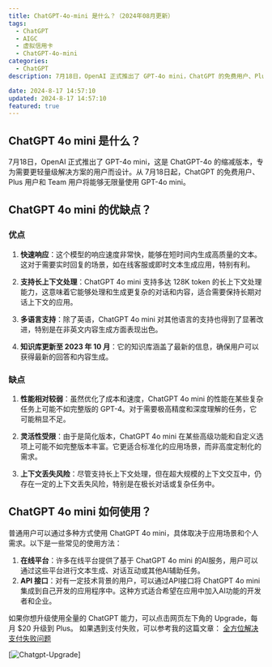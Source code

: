 ```yaml
---
title: ChatGPT-4o-mini 是什么？（2024年08月更新）
tags:
  - ChatGPT
  - AIGC
  - 虚拟信用卡
  - ChatGPT-4o-mini
categories:
  - ChatGPT
description: 7月18日，OpenAI 正式推出了 GPT-4o mini，ChatGPT 的免费用户、Plus 用户和 Team 用户将能够无限量使用 GPT-4o mini。

date: 2024-8-17 14:57:10
updated: 2024-8-17 14:57:10
featured: true
---
```


## ChatGPT 4o mini 是什么？

7月18日，OpenAI 正式推出了 GPT-4o mini，这是 ChatGPT-4o 的缩减版本，专为需要更轻量级解决方案的用户而设计。从 7月18日起，ChatGPT 的免费用户、Plus 用户和 Team 用户将能够无限量使用 GPT-4o mini。

<!-- more -->

## ChatGPT 4o mini 的优缺点？

### 优点

1. **快速响应**：这个模型的响应速度非常快，能够在短时间内生成高质量的文本。这对于需要实时回复的场景，如在线客服或即时文本生成应用，特别有利。
    
2. **支持长上下文处理**：ChatGPT 4o mini 支持多达 128K token 的长上下文处理能力，这意味着它能够处理和生成更复杂的对话和内容，适合需要保持长期对话上下文的应用。
    
3. **多语言支持**：除了英语，ChatGPT 4o mini 对其他语言的支持也得到了显著改进，特别是在非英文内容生成方面表现出色。
    
4. **知识库更新至 2023 年 10 月**：它的知识库涵盖了最新的信息，确保用户可以获得最新的回答和内容生成。
    

### 缺点

1. **性能相对较弱**：虽然优化了成本和速度，ChatGPT 4o mini 的性能在某些复杂任务上可能不如完整版的 GPT-4。对于需要极高精度和深度理解的任务，它可能稍显不足。
    
2. **灵活性受限**：由于是简化版本，ChatGPT 4o mini 在某些高级功能和自定义选项上可能不如完整版本丰富。它更适合标准化的应用场景，而非高度定制化的需求。
    
3. **上下文丢失风险**：尽管支持长上下文处理，但在超大规模的上下文交互中，仍存在一定的上下文丢失风险，特别是在极长对话或复杂任务中。

## ChatGPT 4o mini 如何使用？

普通用户可以通过多种方式使用 ChatGPT 4o mini，具体取决于应用场景和个人需求。以下是一些常见的使用方法：

1. **在线平台**：许多在线平台提供了基于 ChatGPT 4o mini 的AI服务，用户可以通过这些平台进行文本生成、对话互动或其他AI辅助任务。
2. **API 接口**：对有一定技术背景的用户，可以通过API接口将 ChatGPT 4o mini 集成到自己开发的应用程序中。这种方式适合希望在应用中加入AI功能的开发者和企业。

如果你想升级使用全量的 ChatGPT 能力，可以点击网页左下角的 Upgrade，每月 $20 升级到 Plus。 如果遇到支付失败，可以参考我的这篇文章：
[全方位解决支付失败问题](/upgrade_chatgpt)

[![Chatgpt-Upgrade](https://s21.ax1x.com/2024/08/17/pACyKTe.png)]
